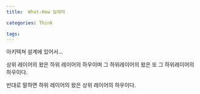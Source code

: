 ```yaml
---
title:  What-How 딜레마

categories: Think

tags: 
---
```


  
아키텍쳐 설계에 있어서...  
  
상위 레이어의 왔은 하위 레이어의 하우이며 그 하위레이어의 왔은 또 그 하위레이어의 하우이다.  
  
반대로 말하면 하위 레이어의 왔은 상위 레이어의 하우이다.  
